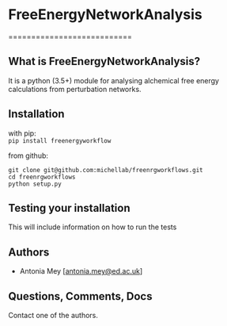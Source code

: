 # FreeEnergyNetworkAnalysis
===========================

## What is FreeEnergyNetworkAnalysis?


It is a python (3.5+) module for analysing alchemical free energy calculations from perturbation networks. 

## Installation
with pip:   
   `pip install freenergyworkflow`

from github:  
 
```
git clone git@github.com:michellab/freenrgworkflows.git   
cd freenrgworkflows   
python setup.py   
```

## Testing your installation

This will include information on how to run the tests

## Authors
- Antonia Mey [antonia.mey@ed.ac.uk]

## Questions, Comments, Docs

Contact one of the authors.
